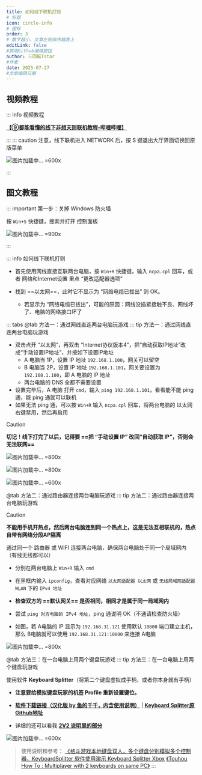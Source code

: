 ```yaml
---
title: 如何线下联机打则
# 标题
icon: circle-info
# 图标
order: 3
# 数字越小，文章左侧排序越靠上
editLink: false
#禁用Github编辑按钮
author: 三回転Tstar
#作者
date: 2025-07-27
#文章编辑日期
---
```


## 视频教程

::: info 视频教程

[**【⑨都能看懂的线下非想天则联机教程-哔哩哔哩】**](https://www.bilibili.com/video/BV1QU411d7P8)

:::
::: caution 注意，线下联机进入 NETWORK 后，按 S 键退出大厅界面切换回原版菜单


![图片加载中... =600x](https://bu.dusays.com/2024/01/21/65acb556e19fb.webp "按 S 键切换回原版菜单，或者关掉大厅 SokuLobbies Mod")


:::




## 图文教程


::: important 第一步：关掉 Windows 防火墙

按 `Win+S` 快捷键，搜索并打开 控制面板

![图片加载中... =900x](https://bu.dusays.com/2024/01/21/65acbef5331e0.webp "关闭防火墙")


:::

::: info 如何线下联机打则

- 首先使用网线直接互联两台电脑，按 `Win+R` 快捷键，输入 `ncpa.cpl` 回车，或者 网络和Internet设置 里点 “更改适配器选项”

- 找到 ==以太网==，此时它不显示为 “网络电缆已拔出” 则 OK。
  - 若显示为 “网络电缆已拔出”，可能的原因：网线没插紧接触不良、网线坏了、电脑的网络接口坏了

::: tabs
@tab 方法一：通过网线直连两台电脑玩游戏
::: tip 方法一：通过网线直连两台电脑玩游戏

- 双击点开 “以太网”，再双击 “Internet协议版本4”，把“自动获取IP地址”改成“手动设置IP地址”，并按如下设置IP地址
  - A 电脑当 1P，设置 IP 地址 `192.168.1.100`，网关可以留空
  - B 电脑当 2P，设置 IP 地址 `192.168.1.101`，网关要设置为 `192.168.1.100`，即 A 电脑的 IP 地址
  - 两台电脑的 DNS 全都不需要设置
- 设置完毕后，A 电脑 打开 `cmd`，输入 `ping 192.168.1.101`，看看能不能 ping 通，能 ping 通就可以联机
- 如果无法 ping 通，可以按 `Win+R` 输入 `ncpa.cpl` 回车，将两台电脑的 以太网 右键禁用，然后再启用

> [!caution]
> **切记！线下打完了以后，记得要 ==把 “手动设置 IP” 改回“自动获取 IP”，否则会无法联网==**

![图片加载中... =800x](https://bu.dusays.com/2024/10/26/671caa614d79e.webp "以太网，也叫本地连接")

![图片加载中... =800x](https://bu.dusays.com/2024/01/21/65acbc2fa7e61.webp "手动设置 IP")

![图片加载中... =600x](https://bu.dusays.com/2024/10/26/671c9c9780941.webp "线下联机用这个选项更方便，如果是线上用 swarm 玩则不要用这个方式")


<!--  @tab 方法一：通过网线直连两台电脑玩游戏
::: tip 方法一：通过网线直连两台电脑玩游戏

1. 首先使用网线直接互联两台电脑

2. 网线连接后，查看 ipconfig，应该会看到以太网显示 169 打头的 IP，一台电脑不显示默认网关，一台电脑会有默认网关

3. 以不显示“默认网关”的那台机子为1P，就叫他A电脑，它来建主。假设A电脑就是如图所示的 `169.254.100.144`

4. 现在我们的B电脑就是有显示“默认网关”，来当2P。随便打开一个输入框比如文件夹的地址栏，把A电脑的IP地址 `169.254.100.144:10800` 手敲上去然后复制，进IP，而不要在游戏里使用那个密码锁连接IP。

5. 如果进不去，尝试用B电脑建主，用A电脑进B电脑的IP。还不行那就检查是不是找错了位置，要找“以太网”。 -->




@tab 方法二：通过路由器连接两台电脑玩游戏
::: tip 方法二：通过路由器连接两台电脑玩游戏

> [!caution]
> **不能用手机开热点，然后两台电脑连到同一个热点上，这是无法互相联机的，热点自带有网络分段AP隔离**

通过同一个 路由器 或 WIFI 连接两台电脑，确保两台电脑处于同一个局域网内（有线无线都可以）

- 分别在两台电脑上 `Win+R` 输入 `cmd`

- 在黑框内输入 `ipconfig`，查看对应网络 `以太网适配器 以太网` 或 `无线局域网适配器 WLAN` 下的 `IPv4 地址`

- **检查双方的 ==默认网关== 是否相同，相同才是属于同一局域网内**

- 尝试 `ping 对方电脑的 IPv4 地址`，ping 通说明 OK（不通请检查防火墙）

- 如图，若 A电脑的 IP 显示为 `192.168.31.121` 使用默认 `10800` 端口建立主机，那么 B电脑就可以使用 `192.168.31.121:10800` 来连接 A电脑

![图片加载中... =800x](https://bu.dusays.com/2024/01/21/65acbede3a8ff.webp "ipconfig 查看本机IP")




@tab 方法三：在一台电脑上用两个键盘玩游戏
::: tip 方法三：在一台电脑上用两个键盘玩游戏

使用软件 **Keyboard Splitter**（将第二个键盘虚拟成手柄，或者你本身就有手柄） 

- **注意要给模拟键盘玩家的机签 Profile 重新设置键位。**

- [**软件下载链接（汉化版 by 鱼的千千，内含使用说明）**](https://www.123pan.com/s/scmzVv-EnA6v.html) | [**Keyboard Splitter原Github地址**](https://github.com/djlastnight/KeyboardSplitterXbox/)

- 详细的还可以看我 [**2V2 说明里的部分**](https://docs.qq.com/aio/p/sckx6x9a9t2qquv)

![图片加载中... =600x](https://bu.dusays.com/2024/04/05/660f77d6974cf.gif "KeyboardSplitter 模拟键盘使用方法.gif")

> 使用说明和参考：
> [《格斗游戏本地键盘双人，多个键盘分别模拟多个控制器，KeyboardSplitter 软件使用演示 Keyboard Splitter Xbox](https://www.bilibili.com/video/BV1hT411h7uw/)
> [《Touhou How To : Multiplayer with 2 keyboards on same PC》](https://www.youtube.com/watch?v=_hvoFs_amT8)
:::